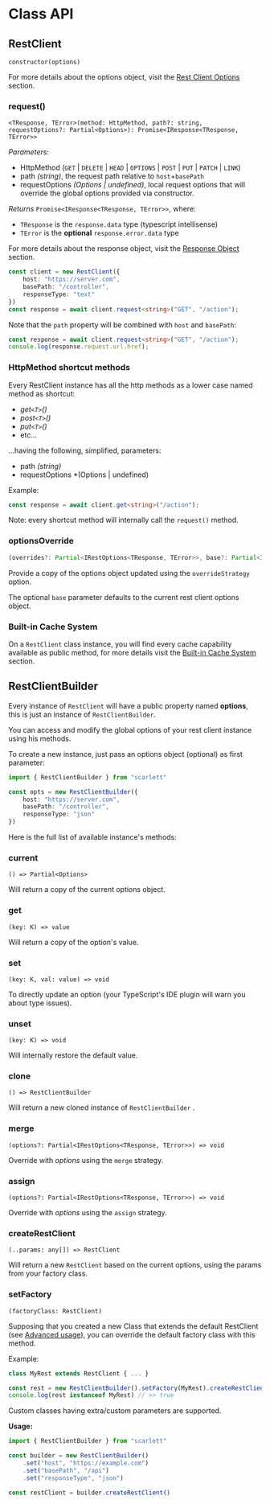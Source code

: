 # Class API

## RestClient

`constructor(options)`

For more details about the options object, visit the [Rest Client Options](/api/rest-client-options) section.

### request()

`<TResponse, TError>(method: HttpMethod, path?: string, requestOptions?: Partial<Options>): Promise<IResponse<TResponse, TError>>`

*Parameters*:
* HttpMethod (`GET` | `DELETE` | `HEAD` | `OPTIONS` | `POST` | `PUT` | `PATCH` | `LINK`)
* path *(string)*, the request path relative to `host`+`basePath`
* requestOptions *(Options | undefined)*, local request options that will override the global options provided via constructor.

*Returns* `Promise<IResponse<TResponse, TError>>`, where:
 * `TResponse` is the `response.data` type (typescript intellisense)
 * `TError` is the **optional** `response.error.data` type

For more details about the response object, visit the [Response Object](/api/response-object) section.

```typescript
const client = new RestClient({
	host: "https://server.com",
	basePath: "/controller",
	responseType: "text"
})
const response = await client.request<string>("GET", "/action");
```

Note that the `path` property will be combined with `host` and `basePath`:

```typescript
const response = await client.request<string>("GET", "/action");
console.log(response.request.url.href);
```

### HttpMethod shortcut methods

Every RestClient instance has all the http methods as a lower case named method as shortcut:

* *get`<T>`()*
* *post`<T>`()*
* *put`<T>`()*
* etc...

...having the following, simplified, parameters:

* path *(string)*
* requestOptions *(Options | undefined)

Example:

```typescript
const response = await client.get<string>("/action");
```

Note: every shortcut method will internally call the `request()` method.

### optionsOverride

```typescript
(overrides?: Partial<IRestOptions<TResponse, TError>>, base?: Partial<IRestOptions<TResponse, TError>>) => Partial<IRestOptions<TResponse, TError>>
```
Provide a copy of the options object updated using the `overrideStrategy` option.

The optional `base` parameter defaults to the current rest client options object.

### Built-in Cache System

On a `RestClient` class instance, you will find every cache capability available as public method, for more details visit the [Built-in Cache System](/api/in-memory-cache) section.

## RestClientBuilder

Every instance of `RestClient` will have a public property named **options**, this is just an instance of `RestClientBuilder`.

You can access and modify the global options of your rest client instance using his methods.

To create a new instance, just pass an options object (optional) as first parameter:

```typescript
import { RestClientBuilder } from "scarlett"

const opts = new RestClientBuilder({
	host: "https://server.com",
	basePath: "/controller",
	responseType: "json"
})
```

Here is the full list of available instance's methods:

### current

`() => Partial<Options>`

Will return a copy of the current options object.

### get

`(key: K) => value`

Will return a copy of the option's value.

### set

`(key: K, val: value) => void`

To directly update an option (your TypeScript's IDE plugin will warn you about type issues).

### unset

`(key: K) => void`

Will internally restore the default value.

### clone

`() => RestClientBuilder`

Will return a new cloned instance of `RestClientBuilder` .

### merge

`(options?: Partial<IRestOptions<TResponse, TError>>) => void`

Override with *options* using the `merge` strategy.

### assign

`(options?: Partial<IRestOptions<TResponse, TError>>) => void`

Override with *options* using the `assign` strategy.

### createRestClient

`(..params: any[]) => RestClient`

Will return a new `RestClient` based on the current options, using the params from your factory class.

### setFactory

`(factoryClass: RestClient)`

Supposing that you created a new Class that extends the default RestClient (see [Advanced usage](#advanced-usage)), you can override the default factory class with this method.

Example:

```typescript
class MyRest extends RestClient { ... }

const rest = new RestClientBuilder().setFactory(MyRest).createRestClient()
console.log(rest instanceof MyRest) // >> true
```

Custom classes having extra/custom parameters are supported.

**Usage:**

```typescript
import { RestClientBuilder } from "scarlett"

const builder = new RestClientBuilder()
	.set("host", "https://example.com")
	.set("basePath", "/api")
	.set("responseType", "json")

const restClient = builder.createRestClient()
```